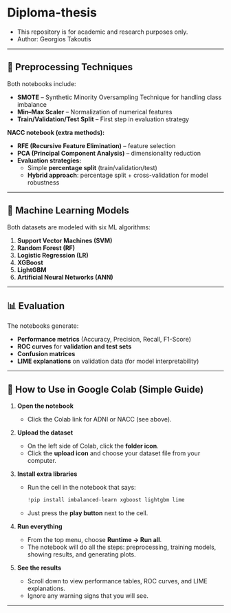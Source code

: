 # Diploma-thesis

- This repository is for academic and research purposes only.
- Author: Georgios Takoutis

---

## 🔧 Preprocessing Techniques

Both notebooks include:
- **SMOTE** – Synthetic Minority Oversampling Technique for handling class imbalance  
- **Min–Max Scaler** – Normalization of numerical features  
- **Train/Validation/Test Split** – First step in evaluation strategy  

**NACC notebook (extra methods):**
- **RFE (Recursive Feature Elimination)** – feature selection  
- **PCA (Principal Component Analysis)** – dimensionality reduction  
- **Evaluation strategies:**
  - Simple **percentage split** (train/validation/test)  
  - **Hybrid approach**: percentage split + cross-validation for model robustness  

---

## 🤖 Machine Learning Models

Both datasets are modeled with six ML algorithms:
1. **Support Vector Machines (SVM)**  
2. **Random Forest (RF)**  
3. **Logistic Regression (LR)**  
4. **XGBoost**  
5. **LightGBM**  
6. **Artificial Neural Networks (ANN)**  

---

## 📊 Evaluation

The notebooks generate:
- **Performance metrics** (Accuracy, Precision, Recall, F1-Score)  
- **ROC curves** for **validation and test sets**  
- **Confusion matrices**  
- **LIME explanations** on validation data (for model interpretability)

---

## 🚀 How to Use in Google Colab (Simple Guide)

1. **Open the notebook**  
   - Click the Colab link for ADNI or NACC (see above).  

2. **Upload the dataset**  
   - On the left side of Colab, click the **folder icon**.  
   - Click the **upload icon** and choose your dataset file from your computer.  

3. **Install extra libraries**  
   - Run the cell in the notebook that says:  
     ```python
     !pip install imbalanced-learn xgboost lightgbm lime
     ```
   - Just press the **play button** next to the cell.  

4. **Run everything**  
   - From the top menu, choose **Runtime → Run all**.  
   - The notebook will do all the steps: preprocessing, training models, showing results, and generating plots.  

5. **See the results**  
   - Scroll down to view performance tables, ROC curves, and LIME explanations.
   - Ignore any warning signs that you will see.  

---

